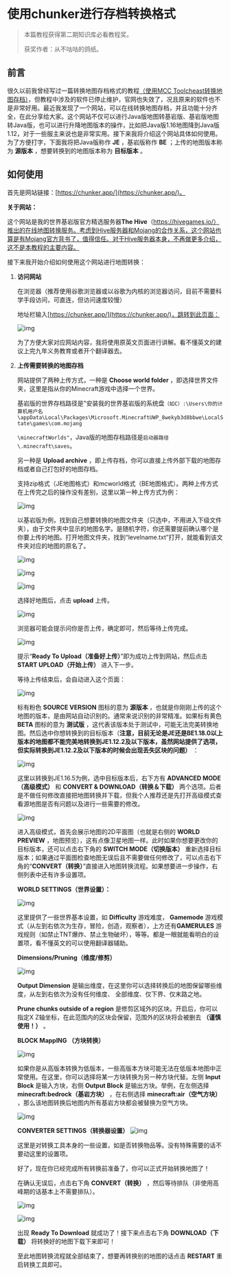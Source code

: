 # 使用chunker进行存档转换格式

>本篇教程获得第二期知识库必看教程奖。
>
>获奖作者：从不咕咕的鸽纸。

## 前言

很久以前我曾经写过一篇转换地图存档格式的教程[（使用MCC Toolcheast转换地图存档）](https://www.mcbbs.net/thread-1070066-1-1.html)，但教程中涉及的软件已停止维护，官网也失效了，况且原来的软件也不是非常好用。最近我发现了一个网站，可以在线转换地图存档，并且功能十分齐全，在此分享给大家。这个网站不仅可以进行Java版地图转基岩版、基岩版地图转Java版，也可以进行升降地图版本的操作，比如把Java版1.16地图降到Java版1.12，对于一些服主来说也是非常实用。接下来我将介绍这个网站具体如何使用。为了方便打字，下面我将把Java版称作 **JE** ，基岩版称作 **BE** ；上传的地图版本称为 **源版本** ，想要转换到的地图版本称为 **目标版本** 。



## 如何使用

首先是网站链接：[https://chunker.app/](https://chunker.app/)。

**关于网站：**

这个网站是我的世界基岩版官方精选服务器**The Hive**（https://hivegames.io/）推出的在线地图转换服务。考虑到Hive服务器和Mojang的合作关系，这个网站也算是有Mojang官方背书了，值得信任。对于Hive服务器本身，不再做更多介绍，这不是本教程的主要内容。

接下来我开始介绍如何使用这个网站进行地图转换：

1. **访问网站**

   在浏览器（推荐使用谷歌浏览器或以谷歌为内核的浏览器访问，目前不需要科学手段访问，可直连，但访问速度较慢） 

   地址栏输入[https://chunker.app/](https://chunker.app/)，跳转到此页面：

   ![img](./images/2_0.png)


   为了方便大家对应网站内容，我将使用原英文页面进行讲解。看不懂英文的建议上完九年义务教育或者开个翻译器去。 

2. **上传需要转换的地图存档**

   网站提供了两种上传方式，一种是 **Choose world folder** ，即选择世界文件夹，这里是指从你的Minecraft游戏中选择一个世界。

   基岩版的世界存档路径是"安装我的世界基岩版的系统盘`（如C）:\Users\你的计算机用户名\appData\Local\Packages\Microsoft.MinecraftUWP_8wekyb3d8bbwe\LocalState\games\com.mojang` 

   `\minecraftWorlds"`，Java版的地图存档路径是`启动器路径\.minecraft\saves`。

   另一种是 **Upload archive** ，即上传存档，你可以直接上传外部下载的地图存档或者自己打包好的地图存档。

   支持zip格式（JE地图格式）和mcworld格式（BE地图格式）。两种上传方式在上传完之后的操作没有差别，这里以第一种上传方式为例：

   ![img](./images/2_1.png)


   以基岩版为例，找到自己想要转换的地图文件夹（只选中，不用进入下级文件夹），由于文件夹中显示的地图名字。是随机字符，你还需要提前确认哪个是你要上传的地图。打开地图文件夹，找到“levelname.txt”打开，就能看到该文件夹对应的地图的原名了。

   ![img](./images/2_2.png)

   ![img](./images/2_3.png)

   ![img](./images/2_4.png)

   选择好地图后，点击 **upload** 上传。

   ![img](./images/2_5.png)


   浏览器可能会提示问你是否上传，确定即可，然后等待上传完成。

   ![img](./images/2_6.png)

   

   提示“**Ready To Upload（准备好上传）**”即为成功上传到网站，然后点击 **START UPLOAD（开始上传）** 进入下一步。

   等待上传结束后，会自动进入这个页面：

   ![img](./images/2_7.png)

   

   标有粉色 **SOURCE VERSION** 图标的意为 **源版本** ，也就是你刚刚上传的这个地图的版本，是由网站自动识别的。通常来说识别的非常精准。如果标有黄色 **BETA** 图标的意为 **测试版** ，这代表该版本处于测试中，可能无法完美转换地图。然后选中你想转换到的目标版本（**注意，目前无论是JE还是BE1.18.0以上版本的地图都不能完美地转换到JE1.12.2及以下版本，虽然网站提供了选项，但实际转换到JE1.12.2及以下版本的时候会出现丢失区块的问题）** ：

   ![img](./images/2_8.png)

   

   这里以转换到JE1.16.5为例，选中目标版本后，右下方有 **ADVANCED MODE（高级模式）** 和 **CONVERT & DOWNLOAD（转换＆下载）** 两个选项。后者是不做任何修改直接把地图转换并下载，但我个人推荐还是先打开高级模式查看源地图是否有问题以及进行一些需要的修改。

   ![img](./images/2_9.png)

   进入高级模式，首先会展示地图的2D平面图（也就是右侧的 **WORLD PREVIEW** ，地图预览），这有点像卫星地图一样。此时如果你想要更改你的目标版本，还可以点击右下角的 **SWITCH MODE（切换版本）** 重新选择目标版本；如果通过平面图检查地图无误后且不需要做任何修改了，可以点击右下角的“**CONVERT（转换）**”直接进入地图转换流程。如果想要进一步操作，右侧列表中还有许多设置项。

   **WORLD SETTINGS（世界设置）：**

   ![img](./images/2_10.png)

   

   这里提供了一些世界基本设置，如 **Difficulty** 游戏难度， **Gamemode** 游戏模式（从左到右依次为生存，冒险，创造，观察者），上方还有**GAMERULES** 游戏规则（如禁止TNT爆炸、禁止生物破坏），等等。都是一眼就能看明白的设置项，看不懂英文的可以使用翻译器辅助。


   **Dimensions/Pruning（维度/修剪）**

   ![img](./images/2_11.png)


   **Output Dimension** 是输出维度，在这里你可以选择转换后的地图保留哪些维度，从左到右依次为没有任何维度、 全部维度、仅下界、仅末路之地。 

   **Prune chunks outside of a region** 是修剪区域外的区块。开启后，你可以指定X Z轴坐标，在此范围内的区块会保留，范围外的区块将会被删去 **（谨慎使用！）** 。


   **BLOCK MappING （方块转换）**

   ![img](./images/2_12.png)

   

   如果你是从高版本转换为低版本，一些高版本方块可能无法在低版本地图中正常使用。在这里，你可以选择将某一方块转换为另一种方块代替。左侧 **Input Block** 是输入方块，右侧 **Output Block** 是输出方块。举例，在左侧选择 **minecraft:bedrock（基岩方块）** ，在右侧选择 **minecraft:air（空气方块）** ，那么该地图转换后地图内所有基岩方块都会被替换为空气方块。

   ![img](./images/2_13.png)

   

   **CONVERTER SETTINGS（转换器设置）**
   ![img](./images/2_14.png)

   

   这里是对转换工具本身的一些设置，如是否转换物品等。没有特殊需要的话不要动这里的设置项。

   好了，现在你已经完成所有转换前准备了，你可以正式开始转换地图了！

   在确认无误后，点击右下角 **CONVERT（转换）** ，然后等待排队（非使用高峰期的话基本上不需要排队）。

   ![img](./images/2_15.png)

   

   ![img](./images/2_16.png)


   出现 **Ready To Download** 就成功了！接下来点击右下角 **DOWNLOAD（下载）** 将转换好的地图下载下来即可！ 

   至此地图转换流程就全部结束了，想要再转换别的地图的话点击 **RESTART** 重启转换工具即可。

   